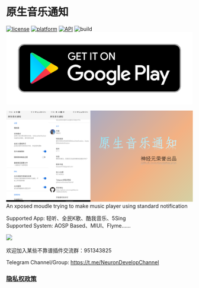 # 原生音乐通知

[![license](https://img.shields.io/badge/license-LGPL-blue.svg)](https://github.com/hefuyicoder/ListenerMusicPlayer#license)
[![platform](https://img.shields.io/badge/platform-Android-yellow.svg)](https://www.android.com)
[![API](https://img.shields.io/badge/API-29-brightgreen.svg?style=flat)](https://android-arsenal.com/api?level=29)
![build](https://build.appcenter.ms/v0.1/apps/732e2543-af12-4359-b442-c42f10134490/branches/master/badge)
[![google play](./google-play-badge.png)](https://play.google.com/store/apps/details?id=cn.nexus6p.QQMusicNotify)

![](1.png)
An xposed moudle trying to make music player using standard notification

Supported App: 轻听、全民K歌、酷我音乐、5Sing  
Supported System: AOSP Based、MIUI、Flyme……

![](https://user-images.githubusercontent.com/23723294/55279278-d1deb280-5351-11e9-934a-e427462176b8.PNG)

欢迎加入某些不靠谱插件交流群：951343825

Telegram Channel/Group: https://t.me/NeuronDevelopChannel

### [隐私权政策](./PrivacyPolicy)
